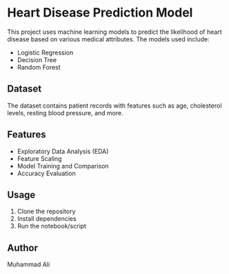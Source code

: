 # Heart Disease Prediction Model

This project uses machine learning models to predict the likelihood of heart disease based on various medical attributes. The models used include:

- Logistic Regression
- Decision Tree
- Random Forest

## Dataset

The dataset contains patient records with features such as age, cholesterol levels, resting blood pressure, and more.

## Features

- Exploratory Data Analysis (EDA)
- Feature Scaling
- Model Training and Comparison
- Accuracy Evaluation

## Usage

1. Clone the repository
2. Install dependencies
3. Run the notebook/script

## Author

Muhammad Ali

